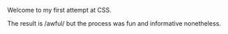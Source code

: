 Welcome to my first attempt at CSS.

The result is /awful/ but the process was fun and informative nonetheless.
